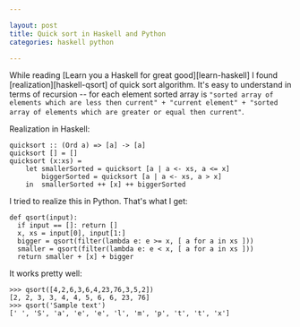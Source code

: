 ```yaml
---

layout: post  
title: Quick sort in Haskell and Python  
categories: haskell python  

---
```


While reading [Learn you a Haskell for great good][learn-haskell] I found [realization][haskell-qsort] of quick sort algorithm. It's easy to understand in terms of recursion -- for each element sorted array is `"sorted array of elements which are less then current" + "current element" + "sorted array of elements which are greater or equal then current"`.

Realization in Haskell:

    quicksort :: (Ord a) => [a] -> [a]  
    quicksort [] = []  
    quicksort (x:xs) =   
        let smallerSorted = quicksort [a | a <- xs, a <= x]  
            biggerSorted = quicksort [a | a <- xs, a > x]  
        in  smallerSorted ++ [x] ++ biggerSorted

I tried to realize this in Python. That's what I get:

    def qsort(input):
      if input == []: return [] 
      x, xs = input[0], input[1:]
      bigger = qsort(filter(lambda e: e >= x, [ a for a in xs ]))
      smaller = qsort(filter(lambda e: e < x, [ a for a in xs ]))
      return smaller + [x] + bigger

It works pretty well:

    >>> qsort([4,2,6,3,6,4,23,76,3,5,2])
    [2, 2, 3, 3, 4, 4, 5, 6, 6, 23, 76]    
    >>> qsort('Sample text')
    [' ', 'S', 'a', 'e', 'e', 'l', 'm', 'p', 't', 't', 'x']
